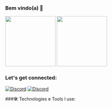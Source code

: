 ### Bem vindo(a) 🖖

<div>
  <img height="160em" src="https://github-readme-stats.vercel.app/api?username=Aurelior14&show_icons=true&theme=tokyonight"/>
  <img height="160em" src="https://github-readme-stats.vercel.app/api/top-langs/?username=Aurelior14&layout=compact&theme=tokyonight"/>
</div>

### Let's get connected:

[![Discord](https://img.shields.io/badge/Discord-7289DA?style=for-the-badge&logo=discord&logoColor=white)](https://discord.gg/936439691283165304)
[![Discord](	https://img.shields.io/badge/Gmail-D14836?style=for-the-badge&logo=gmail&logoColor=white)](aureliorodriguesel@gmail.com)



###🛠️ Technologies e Tools I use:


